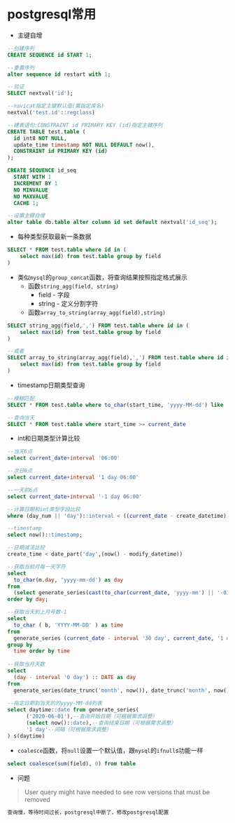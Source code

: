 # postgresql常用

* 主键自增    

```sql
--创建序列
CREATE SEQUENCE id START 1;

--重置序列
alter sequence id restart with 1;

--验证
SELECT nextval('id');

--navicat指定主键默认值(需指定库名)
nextval('test.id'::regclass)

--建表语句:CONSTRAINT id PRIMARY KEY (id)指定主键序列
CREATE TABLE test.table (
  id int8 NOT NULL,
  update_time timestamp NOT NULL DEFAULT now(),
  CONSTRAINT id PRIMARY KEY (id)
);

CREATE SEQUENCE id_seq
  START WITH 1
  INCREMENT BY 1
  NO MINVALUE
  NO MAXVALUE
  CACHE 1;

--设置主键自增
alter table db.table alter column id set default nextval('id_seq');

```

* 每种类型获取最新一条数据

```sql
SELECT * FROM test.table where id in (
	select max(id) from test.table group by field
)
```

* 类似`mysql`的`group_concat`函数，将查询结果按照指定格式展示
  * 函数`string_agg(field, string)`
    * field - 字段
    * string - 定义分割字符
  * 函数`array_to_string(array_agg(field),string)`

```sql
SELECT string_agg(field,',') FROM test.table where id in (
	select max(id) from test.table group by field
)

--或者
SELECT array_to_string(array_agg(field),',') FROM test.table where id in (
	select max(id) from test.table group by field
)
```

* timestamp日期类型查询

```sql
--模糊匹配
SELECT * FROM test.table where to_char(start_time, 'yyyy-MM-dd') like '2021-01-24%'

--查询当天
SELECT * FROM test.table where start_time >= current_date
```

* int和日期类型计算比较

```sql
--当天6点
select current_date+interval '06:00'

--次日6点
select current_date+interval '1 day 06:00'

--一天前6点
select current_date+interval '-1 day 06:00'

--计算日期和int类型字段比较
where (day_num || 'day')::interval < ((current_date - create_datetime))::interval

--timestamp
select now()::timestamp;

--日期减法比较
create_time < date_part('day',(now() - modify_datetime))

--获取当前月每一天字符
select
  to_char(m.day, 'yyyy-mm-dd') as day
from
  (select generate_series(cast(to_char(current_date, 'yyyy-mm') || '-01' as date), cast(cast(to_char(current_date, 'yyyy-mm') || '-01' as timestamp) + '1 MONTH' + '-1 d' as date), '1 d') as day) as m
order by day;

--获取当天到上月号数-1
select
  to_char ( b, 'YYYY-MM-DD' ) as time
from
  generate_series (current_date - interval '30 day', current_date, '1 days' ) as b
group by
  time order by time
  
--获取当月天数
select
  (day - interval '0 day') :: DATE as day
from
  generate_series(date_trunc('month', now()), date_trunc('month', now()) + interval '1 month - 1 day', interval '1 day') as day
  
--指定日期到当天的的yyyy-MM-dd列表
select daytime::date from generate_series(
      ('2020-06-01'),--查询开始日期（可根据需求调整） 
      (select now()::date),--查询结束日期（可根据需求调整） 
      '1 day'--间隔（可根据需求调整）
) s(daytime)


```

* `coalesce`函数，将`null`设置一个默认值，跟`mysql`的`ifnull`s功能一样

```sql
select coalesce(sum(field), 0) from table
```

* 问题
> User query might have needed to see row versions that must be removed
```bash
查询慢，等待时间过长，postgresql中断了，修改postgresql配置
```